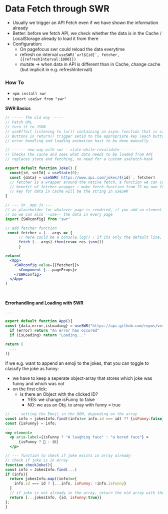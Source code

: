 # Data Fetch through SWR

* Usually we trigger an API Fetch even if we have shown the information already
* Better: before we fetch API, we check whether the data is in the Cache / LocalStorage already to load it from there
* Configuration:
   * On pagefocus swr could reload the data everytime
   * refresh on interval ```useSWR(`url${id}`, fetcher, {{refreshInterval:1000}})```
   * mutate -> when data in API is different than in Cache, change cache (but implicit in e.g. refreshIntervall)


### How To
* `npm install swr`
* `import useSwr from "swr"`

**SWR Basics**
```jsx
// ----- The old way -----
// Fetch URL
// turn it to JSON
// useEffect listening to [url] containing an async function that is called immediately (/also works with self-involking function)
// Buttons in return() trigger setId to the appropriate key (each button has their own function)
// error handling and loading animation hast to be done manually

// ------ new way with swr - stale-while-revalidate ------
// Checks the cache and sees what data needs to be loaded from API
// replaces state and fetching, no need for a custom useFetch-hook

export default function Joke() {
  const[id, setId] = useState(0);
  const {data} = useSWR(`https://www.api.com/jokes/${id}`, fetcher)
  // fetcher is a wrapper around the native fetch, a function we can copy from documentation, name is egal
  // benefit of fetcher-wrapper : make fetch-function from JS my own function ("fetcher") and give it new to-do`s, e.g. adding a console.log
  // key for data in cache will be the string in useSWR
}

// --- in _app.js ---
// as placeholder for whatever page is rendered, if you add an element (e.g. Nav or H1), that will appear on every page
// so we can also --use-- the data in every page
import {SWRconfig} from "swr"

// add fetcher function 
 const fetcher = (...args => {
      // here could be a console.log() - if its only the default line, we can skip curly-brackets
      fetch (...args).then(res=> res.json())
      }

return(
  <App>
    <SWRconfig value={{fetcher}}>
      <Component {...pageProps}>
    </SWRconfig>
  </App>
)

```

<br>

**Errorhandling and Loading with SWR**
```jsx
...

export default function App(){
const {data,error,isLoading} = useSWR("https://api.github.com/repos/vercel/swr", fetcher) // destructure the object
  if (error) return "An error has occured"
  if (isLoading) return "Loading..."
  
return ( 
  ...
)}
```

if we e.g. want to append an emoji to the jokes, that you can toggle to classify the joke as funny:
* we have to keep a seperate object-array that stores which joke was funny and which was not
* on the first click:
  * is there an Object with the clicked ID?
    * YES: we change isFunny to false
    * NO: we ass an Obj. to array with funny = true
```jsx
// --- setting the Emoji in the DOM, depending on the array
const info = jokesInfo.find((info)=> info.id === id) ?? {isFunny:false}; //if this is undefined, set isFunny to false
const {isFunny} = info;
...
<my element>
  <p aria-label={isFunny ? "A laughing face" : "a bored face"} >
      {isFunny ? 🤣 : 😒}
  </p>
```

```jsx
// --- function to check if joke exists in array already
// check if joke is in Array
function checkJoke(){
const info = JokesInfo.find(...)
if (info){
  return jokesInfo.map((info)=>{
    info.id === id ? {...info, isFunny: !info.isFunny}
  } 
  // if joke is not already in the array, return the old array with the current clicked joke appended
  return [...jokesInfo, {id, isFunny:true}]
}; 
}
``` 

